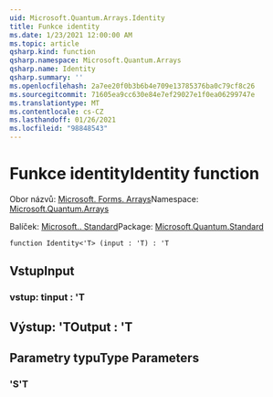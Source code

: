 ```yaml
---
uid: Microsoft.Quantum.Arrays.Identity
title: Funkce identity
ms.date: 1/23/2021 12:00:00 AM
ms.topic: article
qsharp.kind: function
qsharp.namespace: Microsoft.Quantum.Arrays
qsharp.name: Identity
qsharp.summary: ''
ms.openlocfilehash: 2a7ee20f0b3b6b4e709e13785376ba0c79cf8c26
ms.sourcegitcommit: 71605ea9cc630e84e7ef29027e1f0ea06299747e
ms.translationtype: MT
ms.contentlocale: cs-CZ
ms.lasthandoff: 01/26/2021
ms.locfileid: "98848543"
---
```

# <a name="identity-function"></a><span data-ttu-id="77d25-102">Funkce identity</span><span class="sxs-lookup"><span data-stu-id="77d25-102">Identity function</span></span>

<span data-ttu-id="77d25-103">Obor názvů: [Microsoft. Forms. Arrays](xref:Microsoft.Quantum.Arrays)</span><span class="sxs-lookup"><span data-stu-id="77d25-103">Namespace: [Microsoft.Quantum.Arrays](xref:Microsoft.Quantum.Arrays)</span></span>

<span data-ttu-id="77d25-104">Balíček: [Microsoft.. Standard](https://nuget.org/packages/Microsoft.Quantum.Standard)</span><span class="sxs-lookup"><span data-stu-id="77d25-104">Package: [Microsoft.Quantum.Standard](https://nuget.org/packages/Microsoft.Quantum.Standard)</span></span>




```qsharp
function Identity<'T> (input : 'T) : 'T
```


## <a name="input"></a><span data-ttu-id="77d25-105">Vstup</span><span class="sxs-lookup"><span data-stu-id="77d25-105">Input</span></span>

### <a name="input--t"></a><span data-ttu-id="77d25-106">vstup: t</span><span class="sxs-lookup"><span data-stu-id="77d25-106">input : 'T</span></span>





## <a name="output--t"></a><span data-ttu-id="77d25-107">Výstup: 'T</span><span class="sxs-lookup"><span data-stu-id="77d25-107">Output : 'T</span></span>



## <a name="type-parameters"></a><span data-ttu-id="77d25-108">Parametry typu</span><span class="sxs-lookup"><span data-stu-id="77d25-108">Type Parameters</span></span>

### <a name="t"></a><span data-ttu-id="77d25-109">'S</span><span class="sxs-lookup"><span data-stu-id="77d25-109">'T</span></span>

